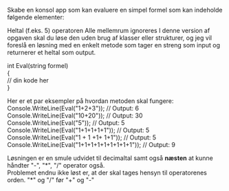 Skabe en konsol app som kan evaluere en simpel formel som kan indeholde følgende elementer:

Heltal (f.eks. 5)
operatoren
Alle mellemrum ignoreres
I denne version af opgaven skal du løse den uden brug af klasser eller strukturer, og jeg vil foreslå en løsning med en enkelt metode som tager en streng som input og returnerer et heltal som output.

int Eval(string formel)  
{  
    // din kode her  
}

Her er et par eksempler på hvordan metoden skal fungere:  
Console.WriteLine(Eval("1+2+3"));                   // Output: 6  
Console.WriteLine(Eval("10+20"));                   // Output: 30  
Console.WriteLine(Eval("5"));                       // Output: 5  
Console.WriteLine(Eval("1+1+1+1+1"));               // Output: 5  
Console.WriteLine(Eval("1   + 1      +1+  1+1"));   // Output: 5  
Console.WriteLine(Eval("1+1+1+1+1+1+1+1+1"));       // Output: 9  

Løsningen er en smule udvidet til decimaltal samt også **næsten** at kunne håndter "-", "\*", "/" operator også.  
Problemet endnu ikke løst er, at der skal tages hensyn til operatorenes orden. "\*" og "/" før "+" og "-"